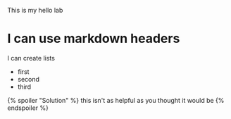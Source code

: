 This is my hello lab

# I can use markdown headers

I can create lists
- first
- second
- third


{% spoiler "Solution" %}
this isn't as helpful as you thought it would be
{% endspoiler %}
